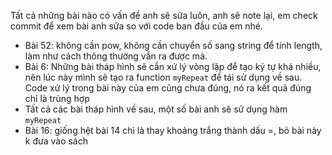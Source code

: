 Tất cả những bài nào có vấn đề anh sẽ sửa luôn, anh sẽ note lại, em check commit để xem bài anh sửa so với code ban đầu của em nhé.
- Bài 52: không cần pow, không cần chuyển số sang string để tính length, làm như cách thông thường vẫn ra được mà.
- Bài 6: Những bài tháp hình sẽ cần xử lý vòng lặp để tạo ký tự khá nhiều, nên lúc này mình sẽ tạo ra function `myRepeat` để tái sử dụng về sau. Code xử lý trong bài này của em cũng chưa đúng, nó ra kết quả đúng chỉ là trùng hợp
- Tất cả các bài tháp hình về sau, một số bài anh sẽ sử dụng hàm `myRepeat`
- Bài 16: giống hệt bài 14 chỉ là thay khoảng trắng thành dấu =, bỏ bài này k đưa vào sách